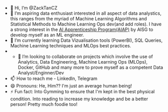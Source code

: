 - 👋 Hi, I’m @ZackTanCZ
- 👀 I’m aspiring data enthusiast interested in all aspect of data analystics, this ranges from the myriad of Machine Learning Algorithms and Statistical Methods to Machine Learning Ops dev(and add roles). I have a strong interest in the [AI Apprenticeship Program(AIAP)](https://aiap.sg/apprenticeship/) by AISG to develop myself as an ML engineer.
- 🌱 I’m currently learning Data Vizualisation tools (PowerBI), SQL Queries, Machine Learning techniques and MLOps best practices.
- - 💞️ I’m looking to collaborate on projects which involve the use of Analytics, Data Engineering, Machine Learning Ops (MLOps), Docker, GitHub and many more to prove myself as a competent Data Analyst/Enginner/Dev 
- 📫 How to reach me - LinkedIn, Telegram
- 😄 Pronouns: He, Him?? I'm just an average human being!
- ⚡ Fun fact: Into Gymming to ensure that I'm kept in the best physical condition. Into reading to increase my knowledge and be a better person! Pretty much foodie too!

<!---
ZackTanCZ/ZackTanCZ is a ✨ special ✨ repository because its `README.md` (this file) appears on your GitHub profile.
You can click the Preview link to take a look at your changes.
--->
